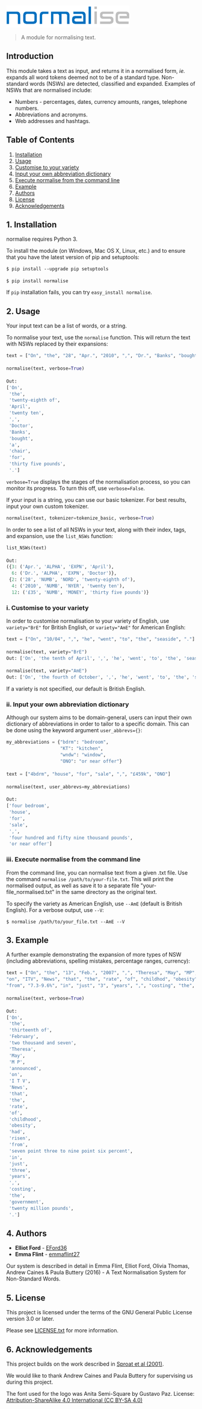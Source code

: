![Title Logo](logo.png)

> A module for normalising text.

## Introduction

This module takes a text as input, and returns it in a normalised form, *ie.* expands all word tokens deemed not to be of a standard type. Non-standard words (NSWs) are detected, classified and expanded. Examples of NSWs that are normalised include:

* Numbers - percentages, dates, currency amounts, ranges, telephone numbers.
* Abbreviations and acronyms.
* Web addresses and hashtags.


## Table of Contents
1. [Installation](#installation)
2. [Usage](#usage)
  2. [Customise to your variety](#variety)
  2. [Input your own abbreviation dictionary](#abbrevs)
  2. [Execute normalise from the command line](#command)
3. [Example](#example)
4. [Authors](#authors)
5. [License](#license)
6. [Acknowledgements](#acknows)


## 1. <a name="installation"><a/>Installation

normalise requires Python 3.

To install the module (on Windows, Mac OS X, Linux, etc.) and to ensure that you have the latest version of pip and setuptools:

```
$ pip install --upgrade pip setuptools

$ pip install normalise
```

If `pip` installation fails, you can try `easy_install normalise`.


## 2. <a name="usage"><a/>Usage

Your input text can be a list of words, or a string.

To normalise your text, use the `normalise` function. This will return the text with NSWs replaced by their expansions:

```python
text = ["On", "the", "28", "Apr.", "2010", ",", "Dr.", "Banks", "bought", "a", "chair", "for", "£35", "."]

normalise(text, verbose=True)

Out:
['On',
 'the',
 'twenty-eighth of',
 'April',
 'twenty ten',
 ',',
 'Doctor',
 'Banks',
 'bought',
 'a',
 'chair',
 'for',
 'thirty five pounds',
 '.']
```

`verbose=True` displays the stages of the normalisation process, so you can monitor its progress. To turn this off, use `verbose=False`.

If your input is a string, you can use our basic tokenizer. For best results, input your own custom tokenizer.

```python
normalise(text, tokenizer=tokenize_basic, verbose=True)
```

In order to see a list of all NSWs in your text, along with their index, tags, and expansion, use the `list_NSWs` function:

```python
list_NSWs(text)

Out:
({3: ('Apr.', 'ALPHA', 'EXPN', 'April'),
  6: ('Dr.', 'ALPHA', 'EXPN', 'Doctor')},
 {2: ('28', 'NUMB', 'NORD', 'twenty-eighth of'),
  4: ('2010', 'NUMB', 'NYER', 'twenty ten'),
  12: ('£35', 'NUMB', 'MONEY', 'thirty five pounds')}
 ```

### i. <a name="variety"><a/>Customise to your variety

In order to customise normalisation to your variety of English, use `variety="BrE"` for British English, or `variety="AmE"` for American English:

```python
text = ["On", "10/04", ",", "he", "went", "to", "the", "seaside", "."]

normalise(text, variety="BrE")
Out: ['On', 'the tenth of April', ',', 'he', 'went', 'to', 'the', 'seaside', '.']

normalise(text, variety="AmE")
Out: ['On', 'the fourth of October', ',', 'he', 'went', 'to', 'the', 'seaside', '.']
```

If a variety is not specified, our default is British English.

### ii. <a name="abbrevs"><a/>Input your own abbreviation dictionary

Although our system aims to be domain-general, users can input their own dictionary of abbreviations in order to tailor to a specific domain. This can be done using the keyword argument `user_abbrevs={}`:

```python
my_abbreviations = {"bdrm": "bedroom",
                    "KT": "kitchen",
                    "wndw": "window",
                    "ONO": "or near offer"}

text = ["4bdrm", "house", "for", "sale", ",", "£459k", "ONO"]

normalise(text, user_abbrevs=my_abbreviations)

Out:
['four bedroom',
 'house',
 'for',
 'sale',
 ',',
 'four hundred and fifty nine thousand pounds',
 'or near offer']
 ```

### iii. <a name="command"><a/>Execute normalise from the command line

From the command line, you can normalise text from a given .txt file. Use the command `normalise /path/to/your-file.txt`. This will print the normalised output, as well as save it to a separate file "your-file_normalised.txt" in the same directory as the original text.

To specify the variety as American English, use `--AmE` (default is British English). For a verbose output, use `--V`:

```
$ normalise /path/to/your_file.txt --AmE --V
```

## 3. <a name="example"><a/>Example

A further example demonstrating the expansion of more types of NSW (including abbreviations, spelling mistakes, percentage ranges, currency):

```python
text = ["On", "the", "13", "Feb.", "2007", ",", "Theresa", "May", "MP", "announced",
"on", "ITV", "News", "that", "the", "rate", "of", "childhod", "obesity", "had", "risen",
"from", "7.3-9.6%", "in", "just", "3", "years", ",", "costing", "the", "Gov.", "£20m", "."]

normalise(text, verbose=True)

Out:
['On',
 'the',
 'thirteenth of',
 'February',
 'two thousand and seven',
 'Theresa',
 'May',
 'M P',
 'announced',
 'on',
 'I T V',
 'News',
 'that',
 'the',
 'rate',
 'of',
 'childhood',
 'obesity',
 'had',
 'risen',
 'from',
 'seven point three to nine point six percent',
 'in',
 'just',
 'three',
 'years',
 ',',
 'costing',
 'the',
 'government',
 'twenty million pounds',
 '.']
 ```

## 4. <a name="authors"><a/>Authors

* **Elliot Ford** - [EFord36](https://github.com/EFord36)
* **Emma Flint** - [emmaflint27](https://github.com/emmaflint27)

Our system is described in detail in Emma Flint, Elliot Ford, Olivia Thomas, Andrew Caines & Paula Buttery (2016) - A Text Normalisation System for Non-Standard Words.

## 5. <a name="license"><a/>License

This project is licensed under the terms of the GNU General Public License version 3.0 or later.

Please see [LICENSE.txt](https://github.com/EFord36/normalise/blob/master/LICENSE.txt) for more information.

## 6. <a name="acknows"><a/>Acknowledgements

This project builds on the work described in [Sproat et al (2001)](http://www.cs.toronto.edu/~gpenn/csc2518/sproatetal01.pdf).

We would like to thank Andrew Caines and Paula Buttery for supervising us during this project.

The font used for the logo was Anita Semi-Square by Gustavo Paz.
License: [Attribution-ShareAlike 4.0 International (CC BY-SA 4.0)](http://creativecommons.org/licenses/by-sa/4.0/deed.en_US)
